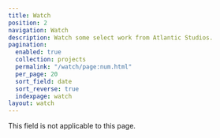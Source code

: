 ```yaml
---
title: Watch
position: 2
navigation: Watch
description: Watch some select work from Atlantic Studios.
pagination:
  enabled: true
  collection: projects
  permalink: "/watch/page:num.html"
  per_page: 20
  sort_field: date
  sort_reverse: true
  indexpage: watch
layout: watch
---
```


This field is not applicable to this page.

